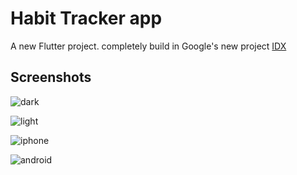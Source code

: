 # Habit Tracker app

A new Flutter project. completely build in Google's new project [IDX](https://idx.dev/)

## Screenshots

![dark](https://github.com/mshivam019/Meow-Speech/blob/main/screenshots/dark.png?raw=true)


![light](https://github.com/mshivam019/Meow-Speech/blob/main/screenshots/light.png?raw=true)


![iphone](https://github.com/mshivam019/Meow-Speech/blob/main/screenshots/ios.png?raw=true)


![android](https://github.com/mshivam019/Meow-Speech/blob/main/screenshots/android.png?raw=true)
